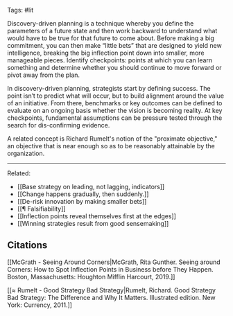 Tags: #lit 

Discovery-driven planning is a technique whereby you define the parameters of a future state and then work backward to understand what would have to be true for that future to come about. Before making a big commitment, you can then make “little bets” that are designed to yield new intelligence, breaking the big inflection point down into smaller, more manageable pieces. Identify checkpoints: points at which you can learn something and determine whether you should continue to move forward or pivot away from the plan. 

In discovery-driven planning, strategists start by defining success. The point isn’t to predict what will occur, but to build alignment around the value of an initiative. From there, benchmarks or key outcomes can be defined to evaluate on an ongoing basis whether the vision is becoming reality. At key checkpoints, fundamental assumptions can be pressure tested through the search for dis-confirming evidence. 

A related concept is Richard Rumelt's notion of the "proximate objective," an objective that is near enough so as to be reasonably attainable by the organization. 

--- 
Related:
- [[Base strategy on leading, not lagging, indicators]]
- [[Change happens gradually, then suddenly.]]
- [[De-risk innovation by making smaller bets]]
- [[¶ Falsifiability]]
- [[Inflection points reveal themselves first at the edges]]
- [[Winning strategies result from good sensemaking]]

## Citations
[[McGrath - Seeing Around Corners|McGrath, Rita Gunther. Seeing around Corners: How to Spot Inflection Points in Business before They Happen. Boston, Massachusetts: Houghton Mifflin Harcourt, 2019.]]

[[≈ Rumelt - Good Strategy Bad Strategy|Rumelt, Richard. Good Strategy Bad Strategy: The Difference and Why It Matters. Illustrated edition. New York: Currency, 2011.]]
